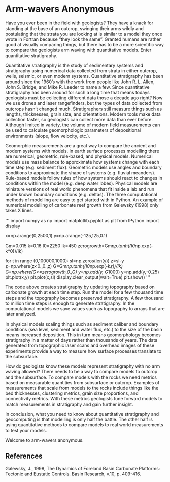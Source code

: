 # Arm-wavers Anonymous
Have you ever been in the field with geologists? They have a knack for standing at the base of an outcrop, swinging their arms wildly and postulating that the strata you are looking at is similar to a model they once wrote in Fortran because “they look the same”. Granted humans are rather good at visually comparing things, but there has to be a more scientific way to compare the geologists arm waving with quantitative models. Enter quantitative stratigraphy.

Quantitative stratigraphy is the study of sedimentary systems and stratigraphy using numerical data collected from strata in either outcrop, wells, seismic, or even modern systems. Quantitative stratigraphy has been around since the 1960’s with the work from people like John R. L. Allen, John S. Bridge, and Mike R. Leeder to name a few.
Since quantitative stratigraphy has been around for such a long time that means todays geologists must be collecting different data those a decade ago right? Now we use drones and laser rangefinders, but the types of data collected from outcrops hasn’t changed much. Stratigraphers still measure things such as lengths, thicknesses, grain size, and orientations. Modern tools make data collection faster, so geologists can collect more data than ever before. Although limited in variety, the volume of modern field measurements can be used to calculate geomorphologic parameters of depositional environments (slope, flow velocity, etc.).

Geomorphic measurements are a great way to compare the ancient and modern systems with models. In earth surface processes modelling there are numerical, geometric, rule-based, and physical models. Numerical models use mass balance to approximate how systems change with each time step (e.g. sediment flux). Geometric models use angles and boundary conditions to approximate the shape of systems (e.g. fluvial meanders). Rule-based models follow rules of how systems should react to changes in conditions within the model (e.g. deep water lobes).  Physical models are miniature versions of real world phenomena that fit inside a lab and run under known boundary conditions (e.g. deltas). The three computational methods of modelling are easy to get started with in Python. An example of numerical modelling of carbonate reef growth from Galewsky (1998) only takes X lines.

'''
import numpy as np
import matplotlib.pyplot as plt
from IPython import display

x=np.arange(0,2500,1)
y=np.arange(-125,125,0.1)

Gm=0.015
k=0.16
I0=2250
Ik=450
zerogrowth=Gm*np.tanh((I0*np.exp(-k*0))/Ik)

for t in range (0,100000,1000):
    sl=np.zeros(len(y))
    z=sl-y
    z=np.where(z<0.,0.,z)
    G=Gm*np.tanh((I0*np.exp(-k*z))/Ik)
    G=np.where(G>=zerogrowth,0.,G)
    y=np.add(y, G*1000)
    y=np.add(y,-0.25)
    plt.plot(x,y)
    plt.plot(x,sl)
    display.clear_output(wait=True)
    plt.show()
'''

The code above creates stratigraphy by updating topography based on carbonate growth at each time step. Run the model for a few thousand time steps and the topography becomes preserved stratigraphy. A few thousand to million time steps is enough to generate stratigraphy. In the computational models we save values such as topography to arrays that are later analyzed.

In physical models scaling things such as sediment caliber and boundary conditions (sea level, sediment and water flux, etc.) to the size of the basin means increased deposition. This in turn means geomorphology becomes stratigraphy in a matter of days rather than thousands of years. The data generated from topographic laser scans and overhead images of these experiments provide a way to measure how surface processes translate to the subsurface.

How do geologists know these models represent stratigraphy with no arm waving allowed? There needs to be a way to compare models to outcrop and the subsurface. To compare models with the rocks we need metrics based on measurable quantities from subsurface or outcrop. Examples of measurements that scale from models to the rocks include things like the bed thicknesses, clustering metrics, grain size proportions, and connectivity metrics. With these metrics geologists tune forward models to match measurements in stratigraphy and gain further insight.

In conclusion, what you need to know about quantitative stratigraphy and geocomputing is that modelling is only half the battle. The other half is using quantitative methods to compare models to real world measurements to test your models.

Welcome to arm-wavers anonymous.

## References
Galewsky, J., 1998, The Dynamics of Foreland Basin Carbonate Platforms: Tectonic and Eustatic Controls. Basin Research, v.10, p. 409-416.
